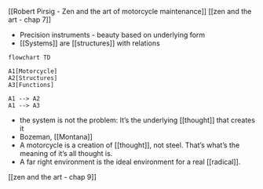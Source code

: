 [[Robert Pirsig - Zen and the art of motorcycle maintenance]]
[[zen and the art - chap 7]]

- Precision instruments - beauty based on underlying form
- [[Systems]] are [[structures]] with relations
```mermaid
flowchart TD

A1[Motorcycle]
A2[Structures]
A3[Functions]

A1 --> A2
A1 --> A3
```
- the system is not the problem: It’s the underlying [[thought]] that creates it
- Bozeman, [[Montana]]
- A motorcycle is a creation of [[thought]], not steel. That’s what’s the meaning of it’s all thought is. 
- A far right environment is the ideal environment for a real [[radical]]. 

[[zen and the art - chap 9]]
